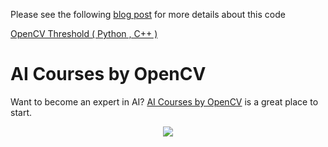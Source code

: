 Please see the following [blog post](https://www.learnopencv.com/opencv-threshold-python-cpp/) for more details about this code

[OpenCV Threshold ( Python , C++ )](https://www.learnopencv.com/opencv-threshold-python-cpp/)


# AI Courses by OpenCV

Want to become an expert in AI? [AI Courses by OpenCV](https://opencv.org/courses/) is a great place to start. 

<a href="https://opencv.org/courses/">
<p align="center"> 
<img src="https://www.learnopencv.com/wp-content/uploads/2020/04/AI-Courses-By-OpenCV-Github.png">
</p>
</a>
